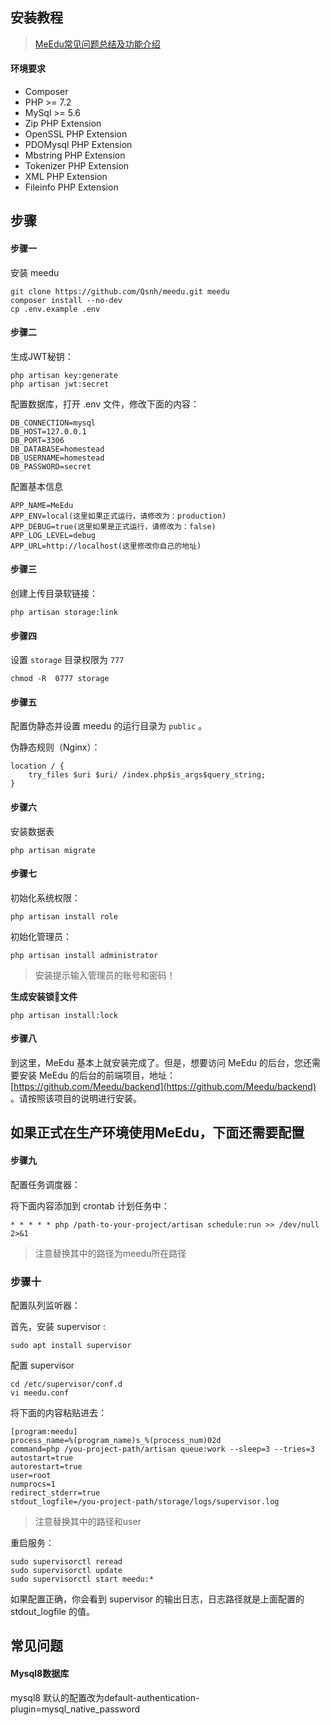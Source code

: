 
## 安装教程

> [MeEdu常见问题总结及功能介绍](https://www.yuque.com/meedu/yr7rek)

#### 环境要求

+ Composer
+ PHP >= 7.2
+ MySql >= 5.6
+ Zip PHP Extension
+ OpenSSL PHP Extension
+ PDOMysql PHP Extension
+ Mbstring PHP Extension
+ Tokenizer PHP Extension
+ XML PHP Extension
+ Fileinfo PHP Extension

## 步骤

#### 步骤一

安装 meedu

```
git clone https://github.com/Qsnh/meedu.git meedu
composer install --no-dev
cp .env.example .env
```

#### 步骤二

生成JWT秘钥：

```
php artisan key:generate
php artisan jwt:secret
```

配置数据库，打开 .env 文件，修改下面的内容：

```
DB_CONNECTION=mysql
DB_HOST=127.0.0.1
DB_PORT=3306
DB_DATABASE=homestead
DB_USERNAME=homestead
DB_PASSWORD=secret
```

配置基本信息

```
APP_NAME=MeEdu
APP_ENV=local(这里如果正式运行，请修改为：production)
APP_DEBUG=true(这里如果是正式运行，请修改为：false)
APP_LOG_LEVEL=debug
APP_URL=http://localhost(这里修改你自己的地址)
```

#### 步骤三

创建上传目录软链接：

```
php artisan storage:link
```

#### 步骤四

设置 `storage` 目录权限为 `777`

```
chmod -R  0777 storage
```

#### 步骤五

配置伪静态并设置 meedu 的运行目录为 `public` 。

伪静态规则（Nginx）：

```
location / {  
	try_files $uri $uri/ /index.php$is_args$query_string;  
}
```

#### 步骤六

安装数据表

```
php artisan migrate
```

#### 步骤七

初始化系统权限：

```
php artisan install role
```

初始化管理员：

```
php artisan install administrator
```

> 安装提示输入管理员的账号和密码！

  
**生成安装锁🔐文件**

```
php artisan install:lock
```

#### 步骤八

到这里，MeEdu 基本上就安装完成了。但是，想要访问 MeEdu 的后台，您还需要安装 MeEdu 的后台的前端项目，地址：
[https://github.com/Meedu/backend](https://github.com/Meedu/backend) 。请按照该项目的说明进行安装。

## 如果正式在生产环境使用MeEdu，下面还需要配置

#### 步骤九

配置任务调度器：

将下面内容添加到 crontab 计划任务中：

```
* * * * * php /path-to-your-project/artisan schedule:run >> /dev/null 2>&1
```

> 注意替换其中的路径为meedu所在路径


### 步骤十

配置队列监听器：

首先，安装 supervisor :

```
sudo apt install supervisor
```

配置 supervisor 

```
cd /etc/supervisor/conf.d
vi meedu.conf
```

将下面的内容粘贴进去：

```
[program:meedu]
process_name=%(program_name)s_%(process_num)02d
command=php /you-project-path/artisan queue:work --sleep=3 --tries=3
autostart=true
autorestart=true
user=root
numprocs=1
redirect_stderr=true
stdout_logfile=/you-project-path/storage/logs/supervisor.log
```

> 注意替换其中的路径和user

重启服务：

```angular2html
sudo supervisorctl reread
sudo supervisorctl update
sudo supervisorctl start meedu:*
```

如果配置正确，你会看到 supervisor 的输出日志，日志路径就是上面配置的 stdout_logfile 的值。

## 常见问题

#### Mysql8数据库

mysql8 默认的配置改为default-authentication-plugin=mysql_native_password